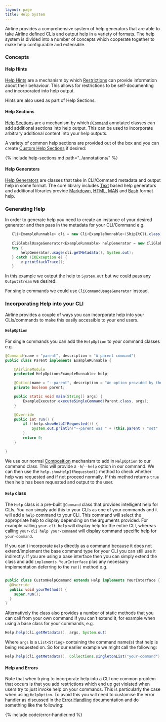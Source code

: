 ```yaml
---
layout: page
title: Help System
---
```


Airline provides a comprehensive system of help generators that are able to take Airline defined CLIs and output help in
a variety of formats.  The help system is divided into a number of concepts which cooperate together to make help
configurable and extensible.

### Concepts

#### Help Hints

[Help Hints](hints.html) are a mechanism by which [Restrictions](../restrictions/index.html) can provide information
about their behaviour. This allows for restrictions to be self-documenting and incorporated into help output.

Hints are also used as part of Help Sections.

#### Help Sections

[Help Sections](sections.html) are a mechanism by which [`@Command`](../annotations/command.html) annotated classes can
add additional sections into help output. This can be used to incorporate arbitrary additional content into your help
outputs.

A variety of common help sections are provided out of the box and you can create [Custom Help
Sections](custom-sections.html) if desired:

{% include help-sections.md path="../annotations/" %}

#### Help Generators

[Help Generators](generators.html) are classes that take in CLI/Command metadata and output help in some format.  The
core library includes [Text](text.html) based help generators and additional libraries provide
[Markdown](markdown.html), [HTML](html.html), [MAN](man.html) and [Bash](bash.html) format help.

### Generating Help

In order to generate help you need to create an instance of your desired generator and then pass in the metadata for
your CLI/Command e.g.

```java
   Cli<ExampleRunnable> cli = new Cli<ExampleRunnable>(ShipItCli.class);
        
   CliGlobalUsageGenerator<ExampleRunnable> helpGenerator = new CliGlobalUsageGenerator<>();
   try {
       helpGenerator.usage(cli.getMetadata(), System.out);
   } catch (IOException e) {
       e.printStackTrace();
   }
```

In this example we output the help to `System.out` but we could pass any `OutputStream` we desired.

For single commands we could use `CliCommandUsageGenerator` instead.

### Incorporating Help into your CLI

Airline provides a couple of ways you can incorporate help into your CLIs/commands to make this easily accessible to
your end users.

#### `HelpOption`

For single commands you can add the `HelpOption` to your command classes e.g.

```java
@Command(name = "parent", description = "A parent command")
public class Parent implements ExampleRunnable {

    @AirlineModule
    protected HelpOption<ExampleRunnable> help;

    @Option(name = "--parent", description = "An option provided by the parent")
    private boolean parent;

    public static void main(String[] args) {
        ExampleExecutor.executeSingleCommand(Parent.class, args);
    }

    @Override
    public int run() {
        if (!help.showHelpIfRequested()) {
            System.out.println("--parent was " + (this.parent ? "set" : "not set"));
        }
        return 0;
    }

}
```

We use our normal [Composition](../practise/oop.html) mechanism to add in `HelpOption` to our command class.  This will
provide a `-h`/`--help` option in our command.  We can then use the `help.showHelpIfRequested()` method to check whether
help was requested and if not proceed normally.  If this method returns `true` then help has been requested and output
to the user.

#### `Help` class

The `Help` class is a pre-built `@Command` class that provides intelligent help for CLIs.  You can simply add this to
your CLIs as one of your commands and it will add a `help` command to your CLI.  This command will select the
appropriate help to display depending on the arguments provided.  For example calling `your-cli help` will display help
for the entire CLI, whereas calling `your-cli help your-command` will display command specific help for `your-command`.

If you can't incorporate `Help` directly as a command because it does not extend/implement the base command type for
your CLI you can still use it indirectly.  If you are using a base interface then you can simply extend the class and
add `implements YourInterface` plus any necessary implementation deferring to the `run()` method e.g.

```java

public class CustomHelpCommand extends Help implements YourInterface {
  @Override
  public void yourMethod() {
    super.run();
  }
}
```

Alternatively the class also provides a number of static methods that you can call from your own command if you can't
extend it, for example when using a base class for your commands, e.g.

```java
Help.help(cli.getMetadata(), args, System.out)
```

Where `args` is a `List<String>` containing the command name(s) that help is being requested on.  So for our earlier
example we might call the following:

```java
Help.help(cli.getMetadata(), Collections.singletonList("your-command"), System.out)
```

#### Help and Errors

Note that when trying to incorporate help into a CLI one common problem that occurs is that you add restrictions which
end up get violated when users try to just invoke help on your commands.  This is particularly the case when using
`HelpOption`.  To avoid this you will need to customise the error handler as discussed in the [Error
Handling](../practise/exceptions.html) documentation and do something like the following:

{% include code/error-handler.md %}
